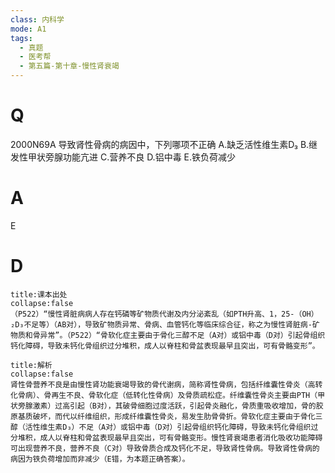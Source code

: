 ```yaml
---
class: 内科学
mode: A1
tags:
  - 真题
  - 医考帮
  - 第五篇-第十章-慢性肾衰竭
---
```


# Q
2000N69A 导致肾性骨病的病因中，下列哪项不正确
A.缺乏活性维生素D₃
B.继发性甲状旁腺功能亢进
C.营养不良
D.铝中毒
E.铁负荷减少

# A
E
# D
```ad-note
title:课本出处
collapse:false
（P522）“慢性肾脏病病人存在钙磷等矿物质代谢及内分泌紊乱（如PTH升高、1，25-（OH）₂D₃不足等）（AB对），导致矿物质异常、骨病、血管钙化等临床综合征，称之为慢性肾脏病-矿物质和骨异常”。（P522）“骨软化症主要由于骨化三醇不足（A对）或铝中毒（D对）引起骨组织钙化障碍，导致未钙化骨组织过分堆积，成人以脊柱和骨盆表现最早且突出，可有骨骼变形”。
```

```ad-summary
title:解析
collapse:false
肾性骨营养不良是由慢性肾功能衰竭导致的骨代谢病，简称肾性骨病，包括纤维囊性骨炎（高转化骨病）、骨再生不良、骨软化症（低转化性骨病）及骨质疏松症。纤维囊性骨炎主要由PTH（甲状旁腺激素）过高引起（B对），其破骨细胞过度活跃，引起骨炎融化，骨质重吸收增加，骨的胶原基质破坏，而代以纤维组织，形成纤维囊性骨炎，易发生肋骨骨折。骨软化症主要由于骨化三醇（活性维生素D₃）不足（A对）或铝中毒（D对）引起骨组织钙化障碍，导致未钙化骨组织过分堆积，成人以脊柱和骨盆表现最早且突出，可有骨骼变形。慢性肾衰竭患者消化吸收功能障碍可出现营养不良，营养不良（C对）导致骨质合成及钙化不足，导致肾性骨病。导致肾性骨病的病因为铁负荷增加而非减少（E错，为本题正确答案）。
```

